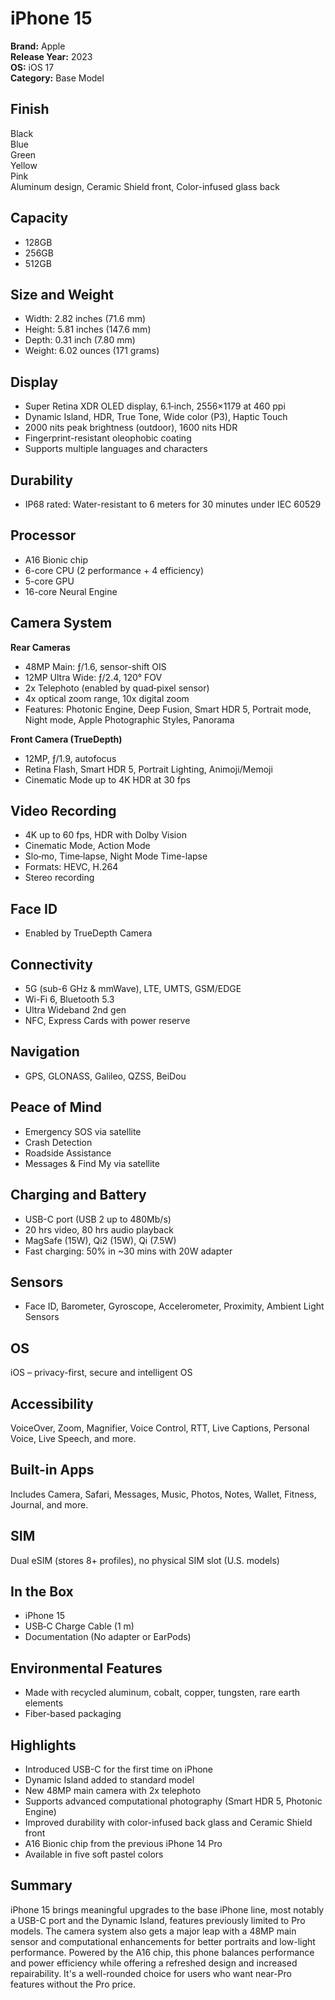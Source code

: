 # iPhone 15

**Brand:** Apple  
**Release Year:** 2023  
**OS:** iOS 17  
**Category:** Base Model

## Finish
Black  
Blue  
Green  
Yellow  
Pink  
Aluminum design, Ceramic Shield front, Color-infused glass back

## Capacity
- 128GB
- 256GB
- 512GB

## Size and Weight
- Width: 2.82 inches (71.6 mm)
- Height: 5.81 inches (147.6 mm)
- Depth: 0.31 inch (7.80 mm)
- Weight: 6.02 ounces (171 grams)

## Display
- Super Retina XDR OLED display, 6.1‑inch, 2556×1179 at 460 ppi
- Dynamic Island, HDR, True Tone, Wide color (P3), Haptic Touch
- 2000 nits peak brightness (outdoor), 1600 nits HDR
- Fingerprint-resistant oleophobic coating
- Supports multiple languages and characters

## Durability
- IP68 rated: Water-resistant to 6 meters for 30 minutes under IEC 60529

## Processor
- A16 Bionic chip
- 6-core CPU (2 performance + 4 efficiency)
- 5-core GPU
- 16-core Neural Engine

## Camera System
**Rear Cameras**
- 48MP Main: ƒ/1.6, sensor-shift OIS
- 12MP Ultra Wide: ƒ/2.4, 120° FOV
- 2x Telephoto (enabled by quad‑pixel sensor)
- 4x optical zoom range, 10x digital zoom
- Features: Photonic Engine, Deep Fusion, Smart HDR 5, Portrait mode, Night mode, Apple Photographic Styles, Panorama

**Front Camera (TrueDepth)**
- 12MP, ƒ/1.9, autofocus
- Retina Flash, Smart HDR 5, Portrait Lighting, Animoji/Memoji
- Cinematic Mode up to 4K HDR at 30 fps

## Video Recording
- 4K up to 60 fps, HDR with Dolby Vision
- Cinematic Mode, Action Mode
- Slo‑mo, Time‑lapse, Night Mode Time-lapse
- Formats: HEVC, H.264
- Stereo recording

## Face ID
- Enabled by TrueDepth Camera

## Connectivity
- 5G (sub-6 GHz & mmWave), LTE, UMTS, GSM/EDGE
- Wi-Fi 6, Bluetooth 5.3
- Ultra Wideband 2nd gen
- NFC, Express Cards with power reserve

## Navigation
- GPS, GLONASS, Galileo, QZSS, BeiDou

## Peace of Mind
- Emergency SOS via satellite
- Crash Detection
- Roadside Assistance
- Messages & Find My via satellite

## Charging and Battery
- USB-C port (USB 2 up to 480Mb/s)
- 20 hrs video, 80 hrs audio playback
- MagSafe (15W), Qi2 (15W), Qi (7.5W)
- Fast charging: 50% in ~30 mins with 20W adapter

## Sensors
- Face ID, Barometer, Gyroscope, Accelerometer, Proximity, Ambient Light Sensors

## OS
iOS – privacy-first, secure and intelligent OS

## Accessibility
VoiceOver, Zoom, Magnifier, Voice Control, RTT, Live Captions, Personal Voice, Live Speech, and more.

## Built-in Apps
Includes Camera, Safari, Messages, Music, Photos, Notes, Wallet, Fitness, Journal, and more.

## SIM
Dual eSIM (stores 8+ profiles), no physical SIM slot (U.S. models)

## In the Box
- iPhone 15
- USB‑C Charge Cable (1 m)
- Documentation (No adapter or EarPods)

## Environmental Features
- Made with recycled aluminum, cobalt, copper, tungsten, rare earth elements
- Fiber-based packaging

## Highlights
- Introduced USB-C for the first time on iPhone
- Dynamic Island added to standard model
- New 48MP main camera with 2x telephoto
- Supports advanced computational photography (Smart HDR 5, Photonic Engine)
- Improved durability with color-infused back glass and Ceramic Shield front
- A16 Bionic chip from the previous iPhone 14 Pro
- Available in five soft pastel colors

## Summary
iPhone 15 brings meaningful upgrades to the base iPhone line, most notably a USB-C port and the Dynamic Island, features previously limited to Pro models. The camera system also gets a major leap with a 48MP main sensor and computational enhancements for better portraits and low-light performance. Powered by the A16 chip, this phone balances performance and power efficiency while offering a refreshed design and increased repairability. It's a well-rounded choice for users who want near-Pro features without the Pro price.